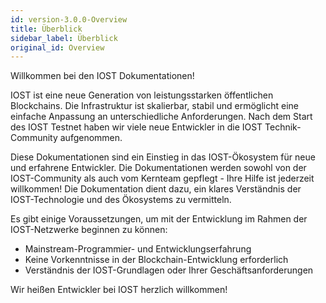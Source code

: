 ```yaml
---
id: version-3.0.0-Overview
title: Überblick
sidebar_label: Überblick
original_id: Overview
---
```


Willkommen bei den IOST Dokumentationen!

IOST ist eine neue Generation von leistungsstarken öffentlichen Blockchains. Die Infrastruktur ist skalierbar, stabil und ermöglicht eine einfache Anpassung an unterschiedliche Anforderungen. Nach dem Start des IOST Testnet haben wir viele neue Entwickler in die IOST Technik-Community aufgenommen.

Diese Dokumentationen sind ein Einstieg in das IOST-Ökosystem für neue und erfahrene Entwickler. Die Dokumentationen werden sowohl von der IOST-Community als auch vom Kernteam gepflegt - Ihre Hilfe ist jederzeit willkommen! Die Dokumentation dient dazu, ein klares Verständnis der IOST-Technologie und des Ökosystems zu vermitteln.

Es gibt einige Voraussetzungen, um mit der Entwicklung im Rahmen der IOST-Netzwerke beginnen zu können:

* Mainstream-Programmier- und Entwicklungserfahrung
* Keine Vorkenntnisse in der Blockchain-Entwicklung erforderlich
* Verständnis der IOST-Grundlagen oder Ihrer Geschäftsanforderungen

Wir heißen Entwickler bei IOST herzlich willkommen!
